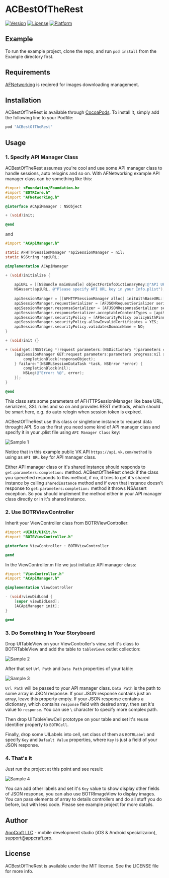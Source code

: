 # ACBestOfTheRest

[![Version](https://img.shields.io/cocoapods/v/ACBestOfTheRest.svg?style=flat)](http://cocoapods.org/pods/ACBestOfTheRest)
[![License](https://img.shields.io/cocoapods/l/ACBestOfTheRest.svg?style=flat)](http://cocoapods.org/pods/ACBestOfTheRest)
[![Platform](https://img.shields.io/cocoapods/p/ACBestOfTheRest.svg?style=flat)](http://cocoapods.org/pods/ACBestOfTheRest)

## Example

To run the example project, clone the repo, and run `pod install` from the Example directory first.

## Requirements

[AFNetworking](https://github.com/AFNetworking/AFNetworking) is reqiered for images downloading management.

## Installation

ACBestOfTheRest is available through [CocoaPods](http://cocoapods.org). To install
it, simply add the following line to your Podfile:

```ruby
pod "ACBestOfTheRest"
```

## Usage

### 1. Specify API Manager Class 

ACBestOfTheRest assumes you're cool and use some API manager class to handle sessions, auto relogins and so on. With AFNetworking example API manager class can be something like this:

```objective-c
#import <Foundation/Foundation.h>
#import "BOTRCore.h"
#import "AFNetworking.h"

@interface ACApiManager : NSObject

+ (void)init;

@end
```

and

```objective-c
#import "ACApiManager.h"

static AFHTTPSessionManager *apiSessionManager = nil;
static NSString *apiURL;

@implementation ACApiManager

+ (void)initialize {
    
    apiURL = [[NSBundle mainBundle] objectForInfoDictionaryKey:@"API URL"];
    NSAssert(apiURL, @"Please specify API URL key in your Info.plist");
    
    apiSessionManager = [[AFHTTPSessionManager alloc] initWithBaseURL:[NSURL URLWithString:apiURL]];
    apiSessionManager.requestSerializer = [AFJSONRequestSerializer serializer];
    apiSessionManager.responseSerializer = [AFJSONResponseSerializer serializer];
    apiSessionManager.responseSerializer.acceptableContentTypes = [apiSessionManager.responseSerializer.acceptableContentTypes setByAddingObject:@"text/html"];
    apiSessionManager.securityPolicy = [AFSecurityPolicy policyWithPinningMode:AFSSLPinningModeNone];
    apiSessionManager.securityPolicy.allowInvalidCertificates = YES;
    apiSessionManager.securityPolicy.validatesDomainName = NO;
}

+ (void)init {}

+ (void)get:(NSString *)request parameters:(NSDictionary *)parameters completion:(requestCompletionBlock)completionBlock {
    [apiSessionManager GET:request parameters:parameters progress:nil success:^(NSURLSessionDataTask *task, id responseObject) {
        completionBlock(responseObject);
    } failure:^(NSURLSessionDataTask *task, NSError *error) {
        completionBlock(nil);
        NSLog(@"Error: %@", error);
    }];
}

@end
```

This class sets some parameters of AFHTTPSessionManager like base URL, serializers, SSL rules and so on and provides REST methods, which should be smart here, e.g. do auto relogin when session token is expired.

ACBestOfTheRest use this class or singletone instance to request data throught API. So as the first you need some kind of API manager class and specify it in your .plist file using `API Manager Class` key: 

![Sample 1](http://appcraft.pro/external/botr_scr_001.png)

Notice that in this example public VK API `https://api.vk.com/method` is using as `API URL` key for API manager class.

Either API manager class or it's shared instance should responds to `get:parameters:completion:` method. ACBestOfTheRest check if the class you specefied responds to this method, if no, it tries to get it's shared instance by calling `sharedInstance` method and if even that instance doesn't response to `get:parameters:completion:` method it throws NSAssert exception. So you should implement the method either in your API manager class directly or in it's shared instance. 

### 2. Use BOTRViewController

Inherit your ViewController class from BOTRViewController:

```objective-c
#import <UIKit/UIKit.h>
#import "BOTRViewController.h"

@interface ViewController : BOTRViewController

@end
```

In the ViewController.m file we just initialize API manager class: 

```objective-c
#import "ViewController.h"
#import "ACApiManager.h"

@implementation ViewController

- (void)viewDidLoad {
    [super viewDidLoad];
    [ACApiManager init];
}

@end
```

### 3. Do Something In Your Storyboard

Drop UITableView on your ViewController's view, set it's class to BOTRTableView and add the table to `tableViews` outlet collection:

![Sample 2](http://appcraft.pro/external/botr_scr_002.png)

After that set `Url Path` and `Data Path` properties of your table:

![Sample 3](http://appcraft.pro/external/botr_scr_003.png)

`Url Path` will be passed to your API manager class. `Data Path` is the path to some array in JSON response. If your JSON response contains just an array, leave this property empty. If your JSON response contains a dictionary, which contains `response` field with desired array, then set it's value to `response`. You can use `\` character to specify more complex path.

Then drop UITableViewCell prototype on your table and set it's reuse identifier property to `BOTRCell`.

Finally, drop some UILabels into cell, set class of them as `BOTRLabel` and specify `Key` and `Dafault Value` properties, where `Key` is just a field of your JSON response.

### 4. That's it

Just run the project at this point and see result:

![Sample 4](http://appcraft.pro/external/botr_scr_004.png)

You can add other labels and set it's `Key` value to show display other fields of JSON response, you can also use BOTRImageView to display images. You can pass elements of array to details controllers and do all stuff you do before, but with less code. Please see example project for more datails.

## Author

[AppCraft LLC](http://appcraft.pro) - mobile development studio (iOS & Android specializaion), support@appcraft.pro. 

## License

ACBestOfTheRest is available under the MIT license. See the LICENSE file for more info.

